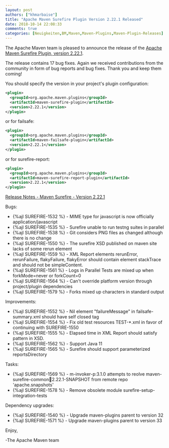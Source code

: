 ```yaml
---
layout: post
authors: ["khmarbaise"]
title: "Apache Maven Surefire Plugin Version 2.22.1 Released"
date: 2018-10-14 22:08:33
comments: true
categories: [Neuigkeiten,BM,Maven,Maven-Plugins,Maven-Plugin-Releases]
---
```

The Apache Maven team is pleased to announce the release of the 
[Apache Maven Surefire Plugin, version 2.22.1](https://maven.apache.org/plugins/maven-surefire-plugin/).


The release contains 17 bug fixes.
Again we received contributions from the community in form of bug reports
and bug fixes.
Thank you and keep them coming!

You should specify the version in your project's plugin configuration:

``` xml
<plugin>
  <groupId>org.apache.maven.plugins</groupId>
  <artifactId>maven-surefire-plugin</artifactId>
  <version>2.22.1</version>
</plugin>
```

or for failsafe:

``` xml
<plugin>
  <groupId>org.apache.maven.plugins</groupId>
  <artifactId>maven-failsafe-plugin</artifactId>
  <version>2.22.1</version>
</plugin>
```

or for surefire-report:

``` xml
<plugin>
  <groupId>org.apache.maven.plugins</groupId>
  <artifactId>maven-surefire-report-plugin</artifactId>
  <version>2.22.1</version>
</plugin>
```

<!-- more -->

[Release Notes - Maven Surefire - Version 2.22.1](https://issues.apache.org/jira/secure/ReleaseNote.jspa?projectId=12317927&version=12343425)

Bugs:

 * {%ajl SUREFIRE-1532 %} - MIME type for javascript is now officially application/javascript
 * {%ajl SUREFIRE-1535 %} - Surefire unable to run testng suites in parallel
 * {%ajl SUREFIRE-1538 %} - Git considers PNG files as changed although there is no change
 * {%ajl SUREFIRE-1550 %} - The surefire XSD published on maven site lacks of some rerun element
 * {%ajl SUREFIRE-1559 %} - XML Report elements rerunError, rerunFailure, flakyFailure, flakyError should contain element stackTrace and should not be simpleContent.
 * {%ajl SUREFIRE-1561 %} - Logs in Parallel Tests are mixed up when forkMode=never or forkCount=0
 * {%ajl SUREFIRE-1564 %} - Can't override platform version through project/plugin dependencies
 * {%ajl SUREFIRE-1579 %} - Forks mixed up characters in standard output

Improvements:

 * {%ajl SUREFIRE-1552 %} - Nil element "failureMessage" in failsafe-summary.xml should have self closed tag
 * {%ajl SUREFIRE-1554 %} - Fix old test resources TEST-*.xml in favor of continuing with SUREFIRE-1550
 * {%ajl SUREFIRE-1555 %} - Elapsed time in XML Report should satisfy pattern in XSD.
 * {%ajl SUREFIRE-1562 %} - Support Java 11
 * {%ajl SUREFIRE-1565 %} - Surefire should support parameterized reportsDirectory

Tasks:

 * {%ajl SUREFIRE-1569 %} - m-invoker-p:3.1.0 attempts to reolve maven-surefire-common:jar:2.22.1-SNAPSHOT from remote repo 'apache.snapshots'
 * {%ajl SUREFIRE-1578 %} - Remove obsolete module surefire-setup-integration-tests

Dependency upgrades:

 * {%ajl SUREFIRE-1540 %} - Upgrade maven-plugins parent to version 32
 * {%ajl SUREFIRE-1571 %} - Upgrade maven-plugins parent to version 33

Enjoy,

-The Apache Maven team


